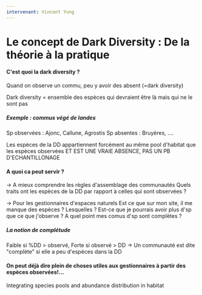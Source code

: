 ```yaml
---
intervenant: Vincent Yung
---
```

# Le concept de Dark Diversity : De la théorie à la pratique

#### C'est quoi la dark diversity ?

Quand on observe un commu, peu y avoir des absent (=dark diversity)

Dark diversity = ensemble des espèces qui devraient être là mais qui ne le sont pas

##### Exemple : commus végé de landes

Sp observées : Ajonc, Callune, Agrostis
Sp absentes : Bruyères, .... 


Les espèces de la DD appartiennent forcément au même pool d'habitat que les espèces observées
ET EST UNE VRAIE ABSENCE, PAS UN PB D'ECHANTILLONAGE

#### A quoi ca peut servir ?

→ A mieux comprendre les règles d'assemblage des communautés
Quels traits ont les espèces de la DD par rapport à celles qui sont observées ?

→ Pour les gestionnaires d'espaces naturels
Est ce que sur mon site, il me manque des espèces ? Lesquelles ?
Est-ce que je pourrais avoir plus d'sp que ce que j'observe ?
A quel point mes comus d'sp sont complètes ?

##### La notion de complétude

Faible si %DD > observé, Forte si observé > DD
→ Un communauté est dite "complète" si elle a peu d'espèces dans la DD

#### On peut déjà dire plein de choses utiles aux gestionnaires à partir des espèces observées!...

Integrating species pools and abundance distribution in habitat 